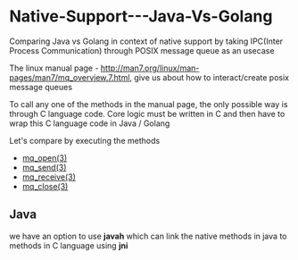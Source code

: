 # Native-Support---Java-Vs-Golang
Comparing Java vs Golang in context of native support by taking IPC(Inter Process Communication) through POSIX message queue as an usecase


The linux manual page - http://man7.org/linux/man-pages/man7/mq_overview.7.html, give us about how to interact/create posix message queues

To call any one of the methods in the manual page, the only possible way is through C language code.
Core logic must be written in C and then have to wrap this C language code in Java / Golang

Let's compare by executing the methods
- [mq_open(3)](http://man7.org/linux/man-pages/man3/mq_open.3.html)
- [mq_send(3)](http://man7.org/linux/man-pages/man3/mq_send.3.html)
- [mq_receive(3)](http://man7.org/linux/man-pages/man3/mq_receive.3.html)
- [mq_close(3)](http://man7.org/linux/man-pages/man3/mq_close.3.html)

## Java
  we have an option to use **javah**  which can link the native methods in java to methods in C language using **jni**
  
